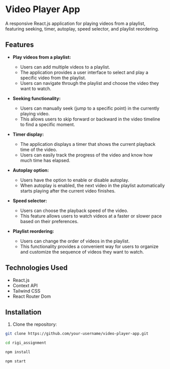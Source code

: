 # Video Player App

A responsive React.js application for playing videos from a playlist, featuring seeking, timer, autoplay, speed selector, and playlist reordering.

## Features

- **Play videos from a playlist:**
  - Users can add multiple videos to a playlist.
  - The application provides a user interface to select and play a specific video from the playlist.
  - Users can navigate through the playlist and choose the video they want to watch.

- **Seeking functionality:**
  - Users can manually seek (jump to a specific point) in the currently playing video.
  - This allows users to skip forward or backward in the video timeline to find a specific moment.

- **Timer display:**
  - The application displays a timer that shows the current playback time of the video.
  - Users can easily track the progress of the video and know how much time has elapsed.

- **Autoplay option:**
  - Users have the option to enable or disable autoplay.
  - When autoplay is enabled, the next video in the playlist automatically starts playing after the current video finishes.

- **Speed selector:**
  - Users can choose the playback speed of the video.
  - This feature allows users to watch videos at a faster or slower pace based on their preferences.

- **Playlist reordering:**
  - Users can change the order of videos in the playlist.
  - This functionality provides a convenient way for users to organize and customize the sequence of videos they want to watch.

## Technologies Used

- React.js
- Context API
- Tailwind CSS
- React Router Dom

## Installation

1. Clone the repository:

```bash
git clone https://github.com/your-username/video-player-app.git

```

```bash
cd rigi_assignment
```
```bash
npm install
```
```bash
npm start
```


